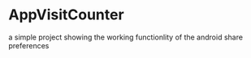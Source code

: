 # AppVisitCounter

a simple project showing the working functionlity of the android share preferences
